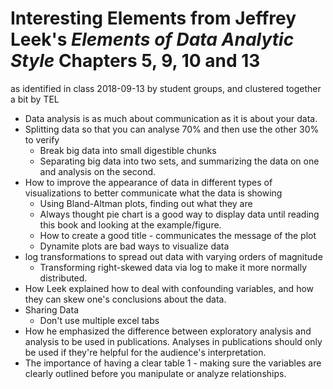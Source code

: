 # Interesting Elements from Jeffrey Leek's *Elements of Data Analytic Style* Chapters 5, 9, 10 and 13

as identified in class 2018-09-13 by student groups, and clustered together a bit by TEL

- Data analysis is as much about communication as it is about your data.
- Splitting data so that you can analyse 70% and then use the other 30% to verify
    - Break big data into small digestible chunks
    - Separating big data into two sets, and summarizing the data on one and analysis on the second.
- How to improve the appearance of data in different types of visualizations to better communicate what the data is showing
    - Using Bland-Altman plots, finding out what they are
    - Always thought pie chart is a good way to display data until reading this book and looking at the example/figure.
    - How to create a good title - communicates the message of the plot
    - Dynamite plots are bad ways to visualize data
- log transformations to spread out data with varying orders of magnitude
    - Transforming right-skewed data via log to make it more normally distributed.
- How Leek explained how to deal with confounding variables, and how they can skew one's conclusions about the data.
- Sharing Data
    - Don't use multiple excel tabs
- How he emphasized the difference between exploratory analysis and analysis to be used in publications. Analyses in publications should only be used if they're helpful for the audience's interpretation.
- The importance of having a clear table 1 - making sure the variables are clearly outlined before you manipulate or analyze relationships.
